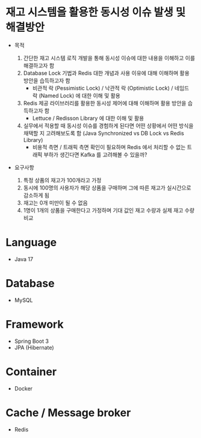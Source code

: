 # 재고 시스템을 활용한 동시성 이슈 발생 및 해결방안
 - 목적
   1)  간단한 재고 시스템 로직 개발을 통해 동시성 이슈에 대한 내용을 이해하고 이를 해결하고자 함
   2)  Database Lock 기법과 Redis 대한 개념과 사용 이유에 대해 이해하며 활용 방안을 습득하고자 함
       - 비관적 락 (Pessimistic Lock) / 낙관적 락 (Optimistic Lock) / 네임드 락 (Named Lock) 에 대한 이해 및 활용
   3)  Redis 제공 라이브러리를 활용한 동시성 제어에 대해 이해하며 활용 방안을 습득하고자 함
       - Lettuce / Redisson Library 에 대한 이해 및 활용
   4) 실무에서 적용할 때 동시성 이슈를 경험하게 된다면 어떤 상황에서 어떤 방식을 채택할 지 고려해보도록 함 (Java Synchronized vs DB Lock vs Redis Library)
       - 비용적 측면 / 트래픽 측면 확인이 필요하며 Redis 에서 처리할 수 없는 트래픽 부하가 생긴다면 Kafka 를 고려해볼 수 있을까?
      
 - 요구사항
   1)  특정 상품의 재고가 100개라고 가정
   2)  동시에 100명의 사용자가 해당 상품을 구매하며 그에 따른 재고가 실시간으로 감소하게 됨
   3)  재고는 0개 미만이 될 수 없음
   4)  1명이 1개의 상품을 구매한다고 가정하며 기대 값인 재고 수량과 실제 재고 수량 비교
      
# Language
 - Java 17
# Database
 - MySQL
# Framework
 - Spring Boot 3
 - JPA (Hibernate)
# Container
 - Docker
# Cache / Message broker
 - Redis

